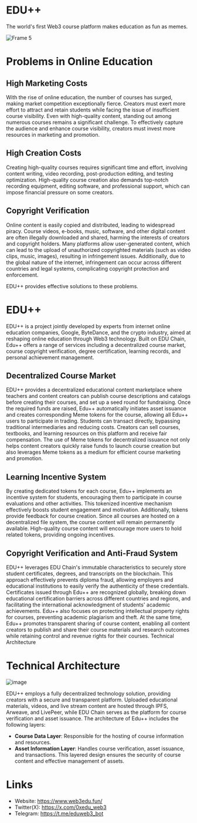 # EDU++
The world's first Web3 course platform makes education as fun as memes.

![Frame 5](https://github.com/user-attachments/assets/778c95e1-4336-46a8-b3ad-52b854a9b622)


# Problems in Online Education
## High Marketing Costs 
With the rise of online education, the number of courses has surged, making market competition exceptionally fierce. Creators must exert more effort to attract and retain students while facing the issue of insufficient course visibility. Even with high-quality content, standing out among numerous courses remains a significant challenge. To effectively capture the audience and enhance course visibility, creators must invest more resources in marketing and promotion.

## High Creation Costs 
Creating high-quality courses requires significant time and effort, involving content writing, video recording, post-production editing, and testing optimization. High-quality course creation also demands top-notch recording equipment, editing software, and professional support, which can impose financial pressure on some creators.

## Copyright Verification 
Online content is easily copied and distributed, leading to widespread piracy. Course videos, e-books, music, software, and other digital content are often illegally downloaded and shared, harming the interests of creators and copyright holders. Many platforms allow user-generated content, which can lead to the upload of unauthorized copyrighted materials (such as video clips, music, images), resulting in infringement issues. Additionally, due to the global nature of the internet, infringement can occur across different countries and legal systems, complicating copyright protection and enforcement.

EDU++ provides effective solutions to these problems.

# EDU++
EDU++ is a project jointly developed by experts from internet online education companies, Google, ByteDance, and the crypto industry, aimed at reshaping online education through Web3 technology. Built on EDU Chain, Edu++ offers a range of services including a decentralized course market, course copyright verification, degree certification, learning records, and personal achievement management.

## Decentralized Course Market 
EDU++ provides a decentralized educational content marketplace where teachers and content creators can publish course descriptions and catalogs before creating their courses, and set up a seed round for fundraising. Once the required funds are raised, Edu++ automatically initiates asset issuance and creates corresponding Meme tokens for the course, allowing all Edu++ users to participate in trading.
Students can transact directly, bypassing traditional intermediaries and reducing costs. Creators can sell courses, textbooks, and learning resources on this platform and receive fair compensation. The use of Meme tokens for decentralized issuance not only helps content creators quickly raise funds to launch course creation but also leverages Meme tokens as a medium for efficient course marketing and promotion.

## Learning Incentive System 
By creating dedicated tokens for each course, Edu++ implements an incentive system for students, encouraging them to participate in course evaluations and other activities. This tokenized incentive mechanism effectively boosts student engagement and motivation. Additionally, tokens provide feedback for course creation. Since all courses are hosted on a decentralized file system, the course content will remain permanently available. High-quality course content will encourage more users to hold related tokens, providing ongoing incentives.

## Copyright Verification and Anti-Fraud System 
EDU++ leverages EDU Chain's immutable characteristics to securely store student certificates, degrees, and transcripts on the blockchain. This approach effectively prevents diploma fraud, allowing employers and educational institutions to easily verify the authenticity of these credentials. Certificates issued through Edu++ are recognized globally, breaking down educational certification barriers across different countries and regions, and facilitating the international acknowledgment of students' academic achievements.
Edu++ also focuses on protecting intellectual property rights for courses, preventing academic plagiarism and theft. At the same time, Edu++ promotes transparent sharing of course content, enabling all content creators to publish and share their course materials and research outcomes while retaining control and revenue rights for their courses.
Technical Architecture

# Technical Architecture
![image](https://github.com/user-attachments/assets/7350caba-4747-43e6-9c4e-c297c6cf37b9)

EDU++ employs a fully decentralized technology solution, providing creators with a secure and transparent platform. Uploaded educational materials, videos, and live stream content are hosted through IPFS, Arweave, and LivePeer, while EDU Chain serves as the platform for course verification and asset issuance. The architecture of Edu++ includes the following layers:
- **Course Data Layer**: Responsible for the hosting of course information and resources.
- **Asset Information Layer**: Handles course verification, asset issuance, and transactions.
This layered design ensures the security of course content and effective management of assets.

# Links

- Website: https://www.web3edu.fun/
- Twitter(X): https://x.com/0xedu_web3
- Telegram: https://t.me/eduweb3_bot

